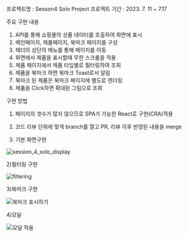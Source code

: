 프로젝트명 : Sesson4 Solo Project 
프로젝트 기간 : 2023. 7. 11 ~ 7.17

주요 구현 내용
1) API를 통해 쇼핑몰의 상품 데이터를 호출하여 화면에 표시
2) 메인페이지, 제품페이지, 북마크 페이지를 구성
3) 헤더의 상단의 메뉴를 통해 페이지를 이동 
4) 화면에서 제품을 표시할때 무한 스크롤을 적용
5) 제품 페이지에서 제품 타입별로 필터링하여 조회
6) 제품을 북마크 하면 북마크 Toast로서 알림
7) 북마크 된 제품은 북마크 페이지에 별도로 렌더링
8) 제품을 Click하면 확대된 그림으로 조회


구현 방법 
1) 페이지의 갯수가 많지 않으므로 SPA가 가능한 React로 구현(CRA)적용 
2) 코드 리뷰 단위에 맞게 branch를 열고 PR, 리뷰 이후 반영된 내용을 merge 



1) 기본 화면구현


   
   
![session_4_solo_display](https://github.com/ellanelee/fe-sprint-coz-shopping/assets/130072135/03ef3071-f197-4165-b036-1434c8a9108b)











2)필터링 구현



![filtering](https://github.com/ellanelee/fe-sprint-coz-shopping/assets/130072135/7a11b093-c938-4da0-8f97-825d8ea66152)










3)북마크 구현 




![북마크 표시하기](https://github.com/ellanelee/fe-sprint-coz-shopping/assets/130072135/89498c10-0c47-45b2-b813-327285b4965b)












4)모달




![모달 적용](https://github.com/ellanelee/fe-sprint-coz-shopping/assets/130072135/c8ed95ed-8c24-4b2e-936f-82ed45af5a1d)

